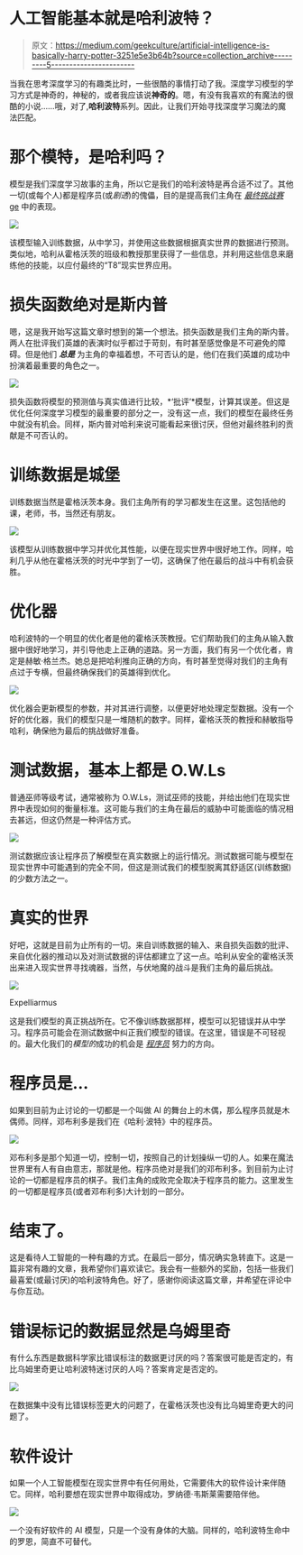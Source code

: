 # 人工智能基本就是哈利波特？

> 原文：<https://medium.com/geekculture/artificial-intelligence-is-basically-harry-potter-3251e5e3b64b?source=collection_archive---------5----------------------->

当我在思考深度学习的有趣类比时，一些很酷的事情打动了我。深度学习模型的学习方式是神奇的，神秘的，或者我应该说**神奇的**。嗯，有没有我喜欢的有魔法的很酷的小说……哦，对了,**哈利波特**系列。因此，让我们开始寻找深度学习魔法的魔法匹配。

# 那个模特，是哈利吗？

模型是我们深度学习故事的主角，所以它是我们的哈利波特是再合适不过了。其他一切(或每个人)都是程序员(或*剧透*)的傀儡，目的是提高我们主角在 [*最终挑战赛* ge](#be94) 中的表现。

![](img/c9123b4b75c89062e92cdc4312826bef.png)

该模型输入训练数据，从中学习，并使用这些数据根据真实世界的数据进行预测。类似地，哈利从霍格沃茨的班级和教授那里获得了一些信息，并利用这些信息来磨练他的技能，以应付最终的“T8”现实世界应用。

# 损失函数绝对是斯内普

嗯，这是我开始写这篇文章时想到的第一个想法。损失函数是我们主角的斯内普。两人在批评我们英雄的表演时似乎都过于苛刻，有时甚至感觉像是不可避免的障碍。但是他们 ***总是*** 为主角的幸福着想，不可否认的是，他们在我们英雄的成功中扮演着最重要的角色之一。

![](img/46ee7b6749c95d8326dca25f1c2023d5.png)

损失函数将模型的预测值与真实值进行比较，*‘批评’*模型，计算其误差。但这是优化任何深度学习模型的最重要的部分之一，没有这一点，我们的模型在最终任务中就没有机会。同样，斯内普对哈利来说可能看起来很讨厌，但他对最终胜利的贡献是不可否认的。

# 训练数据是城堡

训练数据当然是霍格沃茨本身。我们主角所有的学习都发生在这里。这包括他的课，老师，书，当然还有朋友。

![](img/d02ade757bfa7a64104bc73d593590df.png)

该模型从训练数据中学习并优化其性能，以便在现实世界中很好地工作。同样，哈利几乎从他在霍格沃茨的时光中学到了一切，这确保了他在最后的战斗中有机会获胜。

# 优化器

哈利波特的一个明显的优化者是他的霍格沃茨教授。它们帮助我们的主角从输入数据中很好地学习，并引导他走上正确的道路。另一方面，我们有另一个优化者，肯定是赫敏·格兰杰。她总是把哈利推向正确的方向，有时甚至觉得对我们的主角有点过于专横，但最终确保我们的英雄得到优化。

![](img/4f5f7c0f6ef3ed6006de346840886f0a.png)

优化器会更新模型的参数，并对其进行调整，以便更好地处理定型数据。没有一个好的优化器，我们的模型只是一堆随机的数字。同样，霍格沃茨的教授和赫敏指导哈利，确保他为最后的挑战做好准备。

# 测试数据，基本上都是 O.W.Ls

普通巫师等级考试，通常被称为 O.W.Ls，测试巫师的技能，并给出他们在现实世界中表现如何的衡量标准。这可能与我们的主角在最后的威胁中可能面临的情况相去甚远，但这仍然是一种评估方式。

![](img/a72f98955074cafeb84008ceb44c5037.png)

测试数据应该让程序员了解模型在真实数据上的运行情况。测试数据可能与模型在现实世界中可能遇到的完全不同，但这是测试我们的模型脱离其舒适区(训练数据)的少数方法之一。

# 真实的世界

好吧，这就是目前为止所有的一切。来自训练数据的输入、来自损失函数的批评、来自优化器的推动以及对测试数据的评估都建立了这一点。哈利从安全的霍格沃茨出来进入现实世界寻找魂器，当然，与伏地魔的战斗是我们主角的最后挑战。

![](img/f81d9a44b26de179835512c51d1f8eab.png)

Expelliarmus

这是我们模型的真正挑战所在。它不像训练数据那样，模型可以犯错误并从中学习。程序员可能会在测试数据中纠正我们模型的错误。在这里，错误是不可轻视的。最大化我们的*模型的*成功的机会是 [*程序员*](#0672) 努力的方向。

# 程序员是…

如果到目前为止讨论的一切都是一个叫做 AI 的舞台上的木偶，那么程序员就是木偶师。同样，邓布利多是我们在《哈利·波特》中的程序员。

![](img/e0d04f8128274a2bc1c58252dd6bc51d.png)

邓布利多是那个知道一切，控制一切，按照自己的计划操纵一切的人。如果在魔法世界里有人有自由意志，那就是他。程序员绝对是我们的邓布利多。到目前为止讨论的一切都是程序员的棋子。我们主角的成败完全取决于程序员的能力。这里发生的一切都是程序员(或者邓布利多)大计划的一部分。

# 结束了。

这是看待人工智能的一种有趣的方式。在最后一部分，情况确实急转直下。这是一篇非常有趣的文章，我希望你们喜欢读它。我会有一些额外的奖励，包括一些我们最喜爱(或最讨厌)的哈利波特角色。好了，感谢你阅读这篇文章，并希望在评论中与你互动。

# 错误标记的数据显然是乌姆里奇

有什么东西是数据科学家比错误标注的数据更讨厌的吗？答案很可能是否定的，有比乌姆里奇更让哈利波特迷讨厌的人吗？答案肯定是否定的。

![](img/6f1d2f16eb8bfb16febd509d07e6bbf8.png)

在数据集中没有比错误标签更大的问题了，在霍格沃茨也没有比乌姆里奇更大的问题了。

# 软件设计

如果一个人工智能模型在现实世界中有任何用处，它需要伟大的软件设计来伴随它。同样，哈利要想在现实世界中取得成功，罗纳德·韦斯莱需要陪伴他。

![](img/430a1f613e08f27529704e75bea8a8b0.png)

一个没有好软件的 AI 模型，只是一个没有身体的大脑。同样的，哈利波特生命中的罗恩，简直不可替代。